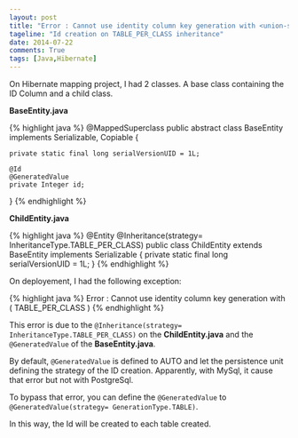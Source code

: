 ```yaml
---
layout: post
title: "Error : Cannot use identity column key generation with <union-subclass> ( TABLE_PER_CLASS )"
tageline: "Id creation on TABLE_PER_CLASS inheritance"
date: 2014-07-22
comments: True
tags: [Java,Hibernate]
---
```


On Hibernate mapping project, I had 2 classes. A base class containing the ID Column and a child class.

**BaseEntity.java**

{% highlight java %}
@MappedSuperclass
public abstract class BaseEntity<T extends BaseEntity> implements Serializable, Copiable<T> {

    private static final long serialVersionUID = 1L;

    @Id
    @GeneratedValue
    private Integer id;
}
{% endhighlight %}

**ChildEntity.java**

{% highlight java %}
@Entity
@Inheritance(strategy= InheritanceType.TABLE_PER_CLASS)
public class ChildEntity<T extends ChildEntity> extends BaseEntity<T> implements Serializable {
    private static final long serialVersionUID = 1L;
}
{% endhighlight %}

On deployement, I had the following exception:

{% highlight java %}
Error : Cannot use identity column key generation with <union-subclass> ( TABLE_PER_CLASS )
{% endhighlight %}

This error is due to the `@Inheritance(strategy= InheritanceType.TABLE_PER_CLASS)` on the **ChildEntity.java** and the `@GeneratedValue` of the **BaseEntity.java**.

By default, `@GeneratedValue` is defined to AUTO and let the persistence unit defining the strategy of the ID creation. Apparently, with MySql, it cause that error but not with PostgreSql.

To bypass that error, you can define the `@GeneratedValue` to `@GeneratedValue(strategy= GenerationType.TABLE)`.

In this way, the Id will be created to each table created.
